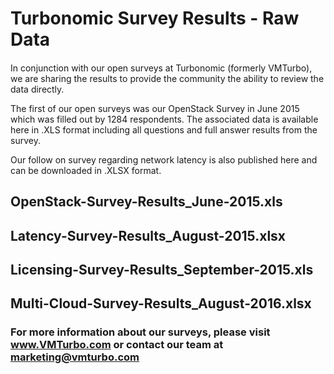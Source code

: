 # Turbonomic Survey Results - Raw Data
#### 
In conjunction with our open surveys at Turbonomic (formerly VMTurbo), we are sharing the results to provide the community the ability to review the data directly. 

The first of our open surveys was our OpenStack Survey in June 2015 which was filled out by 1284 respondents.  The associated data is available here in .XLS format including all questions and full answer results from the survey.

Our follow on survey regarding network latency is also published here and can be downloaded in .XLSX format.

## OpenStack-Survey-Results_June-2015.xls
## Latency-Survey-Results_August-2015.xlsx
## Licensing-Survey-Results_September-2015.xls
## Multi-Cloud-Survey-Results_August-2016.xlsx

### For more information about our surveys, please visit www.VMTurbo.com or contact our team at marketing@vmturbo.com
